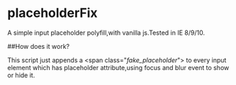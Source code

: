 # placeholderFix

A simple input placeholder polyfill,with vanilla js.Tested in IE 8/9/10.

##How does it work?

This script just appends a &lt;span class="_fake_placeholder_"&gt; to every input element which has placeholder attribute,using focus and blur event to show or hide it.
